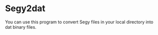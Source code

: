 # Segy2dat
You can use this program to convert Segy files in your local directory into dat binary files.
